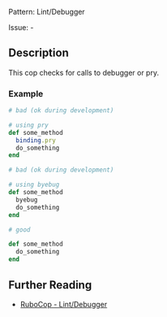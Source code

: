 Pattern: Lint/Debugger

Issue: -

## Description

This cop checks for calls to debugger or pry.

### Example

```ruby
# bad (ok during development)

# using pry
def some_method
  binding.pry
  do_something
end
```
```ruby
# bad (ok during development)

# using byebug
def some_method
  byebug
  do_something
end
```
```ruby
# good

def some_method
  do_something
end
```

## Further Reading

* [RuboCop - Lint/Debugger](https://rubocop.readthedocs.io/en/latest/cops_lint/#lintdebugger)
